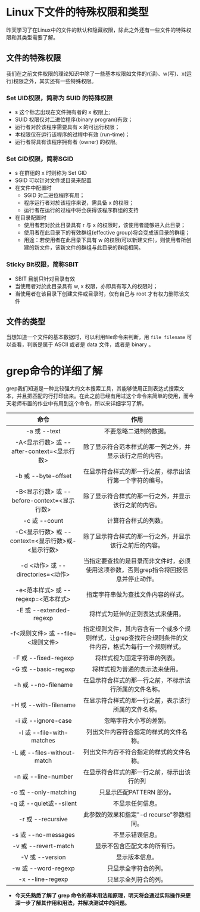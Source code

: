 # Linux下文件的特殊权限和类型
昨天学习了在Linux中的文件的默认和隐藏权限，除此之外还有一些文件的特殊权限和其类型需要了解。
## 文件的特殊权限
我们在之前文件权限的理论知识中除了一些基本权限如文件的r(读)、w(写)、x(运行)权限之外，其实还有一些特殊权限。  
### Set UID权限，简称为 SUID 的特殊权限  
  - s 这个标志出现在文件拥有者的 x 权限上;
  - SUID 权限仅对二进位程序(binary program)有效；
  - 运行者对於该程序需要具有 x 的可运行权限；
  - 本权限仅在运行该程序的过程中有效 (run-time)；
  - 运行者将具有该程序拥有者 (owner) 的权限。 

### Set GID权限，简称SGID
  - s 在群组的 x 时则称为 Set GID
  - SGID 可以针对文件或目录来配置
  - 在文件中配置时
     - SGID 对二进位程序有用；
     - 程序运行者对於该程序来说，需具备 x 的权限；
     - 运行者在运行的过程中将会获得该程序群组的支持
  - 在目录配置时
     - 使用者若对於此目录具有 r 与 x 的权限时，该使用者能够进入此目录；
     - 使用者在此目录下的有效群组(effective group)将会变成该目录的群组；
     - 用途：若使用者在此目录下具有 w 的权限(可以新建文件)，则使用者所创建的新文件，该新文件的群组与此目录的群组相同。

### Sticky Bit权限，简称SBIT
  - SBIT 目前只针对目录有效
  - 当使用者对於此目录具有 w, x 权限，亦即具有写入的权限时；
  - 当使用者在该目录下创建文件或目录时，仅有自己与 root 才有权力删除该文件

## 文件的类型
当想知道一个文件的基本数据时，可以利用file命令来判断，用 `file filename` 可以查看，判断是属于 ASCII 或者是 data 文件，或者是 binary 。


# grep命令的详细了解
grep我们知道是一种比较强大的文本搜索工具，其能够使用正则表达式搜索文本，并且把匹配的行打印出来。在此之前已经有用过这个命令来简单的使用，而今天老师布置的作业中有用到这个命令，所以来详细学习了解。

|命令|作用|
|:-------:|:------:|
|-a 或 --text | 不要忽略二进制的数据。|
|-A<显示行数> 或 --after-context=<显示行数> | 除了显示符合范本样式的那一列之外，并显示该行之后的内容。|
|-b 或 --byte-offset | 在显示符合样式的那一行之前，标示出该行第一个字符的编号。|
|-B<显示行数> 或 --before-context=<显示行数> | 除了显示符合样式的那一行之外，并显示该行之前的内容。|
|-c 或 --count | 计算符合样式的列数。|
|-C<显示行数> 或 --context=<显示行数>或-<显示行数> | 除了显示符合样式的那一行之外，并显示该行之前后的内容。|
|-d <动作> 或 --directories=<动作> | 当指定要查找的是目录而非文件时，必须使用这项参数，否则grep指令将回报信息并停止动作。|
|-e<范本样式> 或 --regexp=<范本样式> | 指定字符串做为查找文件内容的样式。|
|-E 或 --extended-regexp | 将样式为延伸的正则表达式来使用。|
|-f<规则文件> 或 --file=<规则文件> | 指定规则文件，其内容含有一个或多个规则样式，让grep查找符合规则条件的文件内容，格式为每行一个规则样式。|
|-F 或 --fixed-regexp | 将样式视为固定字符串的列表。|
|-G 或 --basic-regexp | 将样式视为普通的表示法来使用。|
|-h 或 --no-filename | 在显示符合样式的那一行之前，不标示该行所属的文件名称。|
|-H 或 --with-filename | 在显示符合样式的那一行之前，表示该行所属的文件名称。|
|-i 或 --ignore-case | 忽略字符大小写的差别。|
|-l 或 --file-with-matches | 列出文件内容符合指定的样式的文件名称。|
|-L 或 --files-without-match | 列出文件内容不符合指定的样式的文件名称。|
|-n 或 --line-number | 在显示符合样式的那一行之前，标示出该行的列|
|-o 或 --only-matching | 只显示匹配PATTERN 部分。|
|-q 或 --quiet或--silent | 不显示任何信息。|
|-r 或 --recursive | 此参数的效果和指定"-d recurse"参数相同。|
|-s 或 --no-messages | 不显示错误信息。|
|-v 或 --revert-match | 显示不包含匹配文本的所有行。|
|-V 或 --version | 显示版本信息。|
|-w 或 --word-regexp | 只显示全字符合的列。|
|-x --line-regexp | 只显示全列符合的列。|

- **今天先熟悉了解了 grep 命令的基本用法和原理，明天将会通过实际操作来更深一步了解其作用和用法，并解决测试中的问题。**

